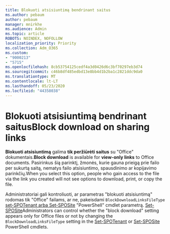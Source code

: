```yaml
---
title: Blokuoti atsisiuntimą bendrinant saitus
ms.author: pebaum
author: pebaum
manager: mnirkhe
ms.audience: Admin
ms.topic: article
ROBOTS: NOINDEX, NOFOLLOW
localization_priority: Priority
ms.collection: Adm_O365
ms.custom:
- "9000213"
- "5715"
ms.openlocfilehash: 8cb53754125cedf4a3d0426d6c3bf70297eb3d74
ms.sourcegitcommit: c46b8df485edbd13e8bb4d1b2ba1c2821ddc9da0
ms.translationtype: MT
ms.contentlocale: lt-LT
ms.lasthandoff: 05/23/2020
ms.locfileid: "44358038"
---
```

# <a name="block-download-on-sharing-links"></a><span data-ttu-id="4178a-102">Blokuoti atsisiuntimą bendrinant saitus</span><span class="sxs-lookup"><span data-stu-id="4178a-102">Block download on sharing links</span></span>

<span data-ttu-id="4178a-103">**Blokuoti atsisiuntimą** galima **tik peržiūrėti saitus** su "Office" dokumentais.</span><span class="sxs-lookup"><span data-stu-id="4178a-103">**Block download** is available for **view-only links** to Office documents.</span></span> <span data-ttu-id="4178a-104">Pasirinkus šią parinktį, žmonės, kurie gauna prieigą prie failo per sukurtą saitą, nematys failo atsisiuntimo, spausdinimo ar kopijavimo parinkčių.</span><span class="sxs-lookup"><span data-stu-id="4178a-104">When you select this option, people who gain access to the file via the link you created will not see options to download, print, or copy the file.</span></span>

<span data-ttu-id="4178a-105">Administratoriai gali kontroliuoti, ar parametras "blokuoti atsisiuntimą" rodomas tik "Office" failams, ar ne, pakeisdami `BlockDownloadLinksFileType` [set-SPOTenant arba Set-SPOSite](https://docs.microsoft.com/powershell/module/sharepoint-online/set-spotenant?view=sharepoint-ps) "PowerShell" cmdlet parametrą. [Set-SPOSite](https://docs.microsoft.com/powershell/module/sharepoint-online/set-sposite?view=sharepoint-ps)</span><span class="sxs-lookup"><span data-stu-id="4178a-105">Administrators can control whether the "block download" setting appears only for Office files or not by changing the `BlockDownloadLinksFileType` setting in the [Set-SPOTenant](https://docs.microsoft.com/powershell/module/sharepoint-online/set-spotenant?view=sharepoint-ps) or [Set-SPOSite](https://docs.microsoft.com/powershell/module/sharepoint-online/set-sposite?view=sharepoint-ps) PowerShell cmdlets.</span></span>
